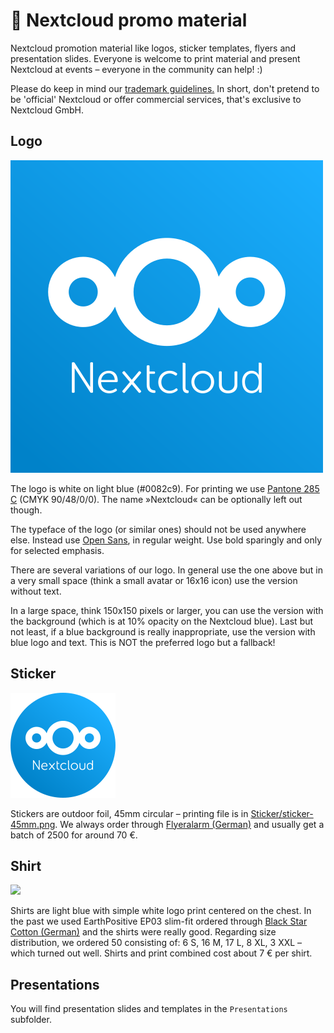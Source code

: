 # :tada: Nextcloud promo material

Nextcloud promotion material like logos, sticker templates, flyers and presentation slides. Everyone is welcome to print material and present Nextcloud at events – everyone in the community can help! :)

Please do keep in mind our [trademark guidelines.](https://nextcloud.com/trademarks/) In short, don't pretend to be 'official' Nextcloud or offer commercial services, that's exclusive to Nextcloud GmbH.

## Logo

![](nextcloud-logo.png)

The logo is white on light blue (#0082c9). For printing we use [Pantone 285 C](https://www.pantone.com/color-finder/285-C) (CMYK 90/48/0/0). The name »Nextcloud« can be optionally left out though.

The typeface of the logo (or similar ones) should not be used anywhere else. Instead use [Open Sans](https://en.wikipedia.org/wiki/Open_Sans), in regular weight. Use bold sparingly and only for selected emphasis.

There are several variations of our logo. In general use the one above but in a very small space (think a small avatar or 16x16 icon) use the version without text.

In a large space, think 150x150 pixels or larger, you can use the version with the background (which is at 10% opacity on the Nextcloud blue). Last but not least, if a blue background is really inappropriate, use the version with blue logo and text. This is NOT the preferred logo but a fallback!


## Sticker

![](Sticker/sticker-mockup.png)

Stickers are outdoor foil, 45mm circular – printing file is in [Sticker/sticker-45mm.png](Sticker/sticker-45mm.png). We always order through [Flyeralarm (German)](https://www.flyeralarm.com/de/shop/configurator/index/quantity/7983966#159=601&160=602&161=615&162=585) and usually get a batch of 2500 for around 70 €.


## Shirt

![](Merch/shirt.png)

Shirts are light blue with simple white logo print centered on the chest. In the past we used EarthPositive EP03 slim-fit ordered through [Black Star Cotton (German)](http://www.cotton.de/hersteller/earthpositive/ep03-mens-slim-fit-shirt/) and the shirts were really good. Regarding size distribution, we ordered 50 consisting of: 6 S, 16 M, 17 L, 8 XL, 3 XXL – which turned out well. Shirts and print combined cost about 7 € per shirt.


## Presentations

You will find presentation slides and templates in the `Presentations` subfolder.
